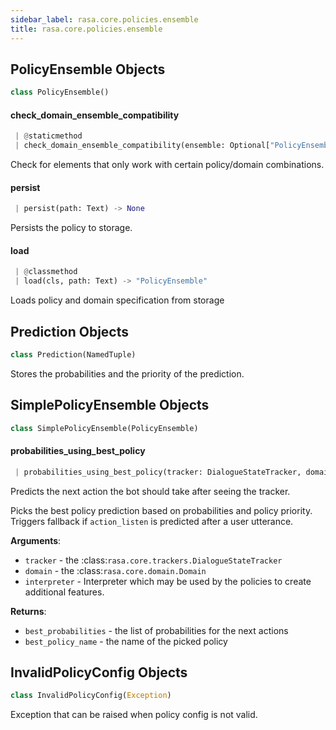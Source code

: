 ```yaml
---
sidebar_label: rasa.core.policies.ensemble
title: rasa.core.policies.ensemble
---
```


## PolicyEnsemble Objects

```python
class PolicyEnsemble()
```

#### check\_domain\_ensemble\_compatibility

```python
 | @staticmethod
 | check_domain_ensemble_compatibility(ensemble: Optional["PolicyEnsemble"], domain: Optional[Domain]) -> None
```

Check for elements that only work with certain policy/domain combinations.

#### persist

```python
 | persist(path: Text) -> None
```

Persists the policy to storage.

#### load

```python
 | @classmethod
 | load(cls, path: Text) -> "PolicyEnsemble"
```

Loads policy and domain specification from storage

## Prediction Objects

```python
class Prediction(NamedTuple)
```

Stores the probabilities and the priority of the prediction.

## SimplePolicyEnsemble Objects

```python
class SimplePolicyEnsemble(PolicyEnsemble)
```

#### probabilities\_using\_best\_policy

```python
 | probabilities_using_best_policy(tracker: DialogueStateTracker, domain: Domain, interpreter: NaturalLanguageInterpreter, **kwargs: Any, ,) -> Tuple[Optional[List[float]], Optional[Text]]
```

Predicts the next action the bot should take after seeing the tracker.

Picks the best policy prediction based on probabilities and policy priority.
Triggers fallback if `action_listen` is predicted after a user utterance.

**Arguments**:

- `tracker` - the :class:`rasa.core.trackers.DialogueStateTracker`
- `domain` - the :class:`rasa.core.domain.Domain`
- `interpreter` - Interpreter which may be used by the policies to create
  additional features.
  

**Returns**:

- `best_probabilities` - the list of probabilities for the next actions
- `best_policy_name` - the name of the picked policy

## InvalidPolicyConfig Objects

```python
class InvalidPolicyConfig(Exception)
```

Exception that can be raised when policy config is not valid.

